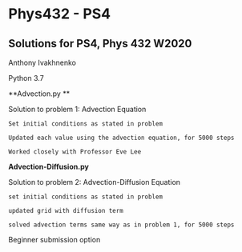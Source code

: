 # Phys432 - PS4
## Solutions for PS4, Phys 432 W2020

Anthony Ivakhnenko

Python 3.7

**Advection.py **

  Solution to problem 1: Advection Equation
  
    Set initial conditions as stated in problem
    
    Updated each value using the advection equation, for 5000 steps
    
    Worked closely with Professor Eve Lee
  
**Advection-Diffusion.py**

  Solution to problem 2: Advection-Diffusion Equation
  
    set initial conditions as stated in problem
    
    updated grid with diffusion term
    
    solved advection terms same way as in problem 1, for 5000 steps

Beginner submission option
